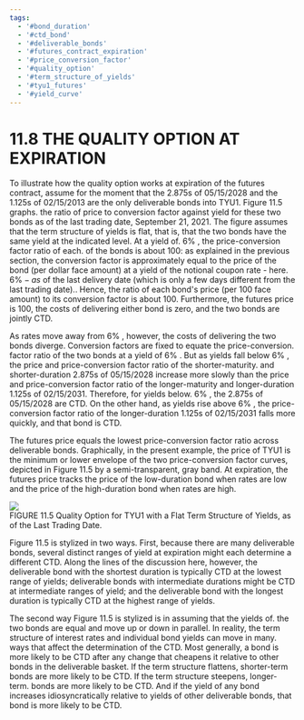 ```yaml
---
tags:
  - '#bond_duration'
  - '#ctd_bond'
  - '#deliverable_bonds'
  - '#futures_contract_expiration'
  - '#price_conversion_factor'
  - '#quality_option'
  - '#term_structure_of_yields'
  - '#tyu1_futures'
  - '#yield_curve'
---
```

# 11.8 THE QUALITY OPTION AT EXPIRATION  

To illustrate how the quality option works at expiration of the futures contract, assume for the moment that the 2.875s of 05/15/2028 and the 1.125s of 02/15/2013 are the only deliverable bonds into TYU1. Figure 11.5 graphs. the ratio of price to conversion factor against yield for these two bonds as of the last trading date, September 21, 2021. The figure assumes that the term structure of yields is flat, that is, that the two bonds have the same yield at the indicated level. At a yield of. $6\%$ , the price-conversion factor ratio of each. of the bonds is about 100: as explained in the previous section, the conversion factor is approximately equal to the price of the bond (per dollar face amount) at a yield of the notional coupon rate - here. $6\%-a s$ of the last delivery date (which is only a few days different from the last trading date).. Hence, the ratio of each bond's price (per 100 face amount) to its conversion factor is about 100. Furthermore, the futures price is 100, the costs of delivering either bond is zero, and the two bonds are jointly CTD.  

As rates move away from $6\%$ , however, the costs of delivering the two bonds diverge. Conversion factors are fixed to equate the price-conversion. factor ratio of the two bonds at a yield of $6\%$ . But as yields fall below $6\%$ , the price and price-conversion factor ratio of the shorter-maturity. and shorter-duration 2.875s of 05/15/2028 increase more slowly than the price and price-conversion factor ratio of the longer-maturity and longer-duration 1.125s of 02/15/2031. Therefore, for yields below. $6\%$ , the 2.875s of 05/15/2028 are CTD. On the other hand, as yields rise above $6\%$ , the price-conversion factor ratio of the longer-duration 1.125s of 02/15/2031 falls more quickly, and that bond is CTD.  

The futures price equals the lowest price-conversion factor ratio across deliverable bonds. Graphically, in the present example, the price of TYU1 is the minimum or lower envelope of the two price-conversion factor curves, depicted in Figure 11.5 by a semi-transparent, gray band. At expiration, the futures price tracks the price of the low-duration bond when rates are low and the price of the high-duration bond when rates are high.  

![](images/0955e3004faf5b9315b4f05c07de13f4ecd9ed33e2418edbcd2fa616c517ca58.jpg)  
FIGURE 11.5 Quality Option for TYU1 with a Flat Term Structure of Yields, as of the Last Trading Date.  

Figure 11.5 is stylized in two ways. First, because there are many deliverable bonds, several distinct ranges of yield at expiration might each determine a different CTD. Along the lines of the discussion here, however, the deliverable bond with the shortest duration is typically CTD at the lowest range of yields; deliverable bonds with intermediate durations might be CTD at intermediate ranges of yield; and the deliverable bond with the longest duration is typically CTD at the highest range of yields.  

The second way Figure 11.5 is stylized is in assuming that the yields of. the two bonds are equal and move up or down in parallel. In reality, the term structure of interest rates and individual bond yields can move in many. ways that affect the determination of the CTD. Most generally, a bond is more likely to be CTD after any change that cheapens it relative to other bonds in the deliverable basket. If the term structure flattens, shorter-term bonds are more likely to be CTD. If the term structure steepens, longer-term. bonds are more likely to be CTD. And if the yield of any bond increases idiosyncratically relative to yields of other deliverable bonds, that bond is more likely to be CTD.  
